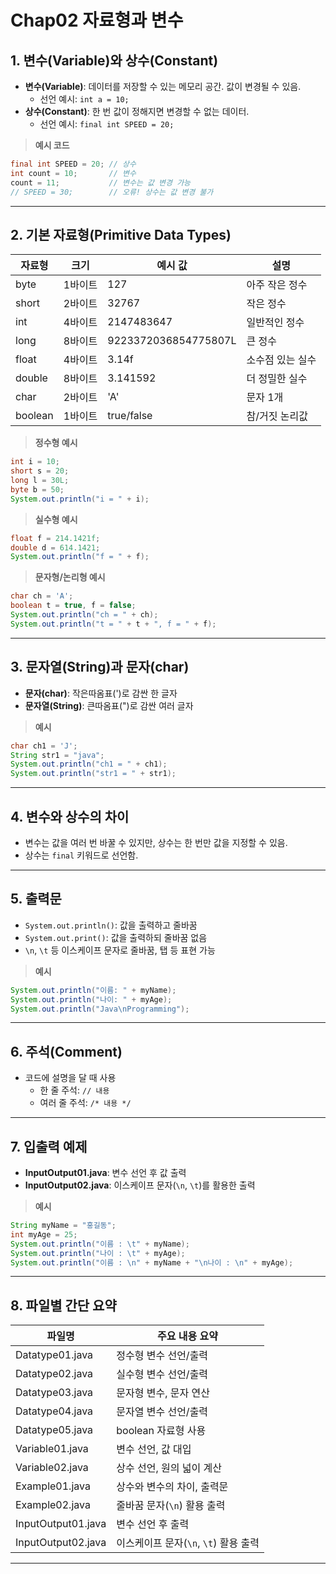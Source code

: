 # Chap02 자료형과 변수

## 1. 변수(Variable)와 상수(Constant)
- **변수(Variable)**: 데이터를 저장할 수 있는 메모리 공간. 값이 변경될 수 있음.
  - 선언 예시: `int a = 10;`
- **상수(Constant)**: 한 번 값이 정해지면 변경할 수 없는 데이터.
  - 선언 예시: `final int SPEED = 20;`

> **예시 코드**
```java
final int SPEED = 20; // 상수
int count = 10;       // 변수
count = 11;           // 변수는 값 변경 가능
// SPEED = 30;        // 오류! 상수는 값 변경 불가
```

---

## 2. 기본 자료형(Primitive Data Types)

| 자료형   | 크기    | 예시 값   | 설명                |
|----------|--------|-----------|---------------------|
| byte     | 1바이트 | 127       | 아주 작은 정수      |
| short    | 2바이트 | 32767     | 작은 정수           |
| int      | 4바이트 | 2147483647| 일반적인 정수       |
| long     | 8바이트 | 9223372036854775807L | 큰 정수 |
| float    | 4바이트 | 3.14f     | 소수점 있는 실수    |
| double   | 8바이트 | 3.141592  | 더 정밀한 실수      |
| char     | 2바이트 | 'A'       | 문자 1개            |
| boolean  | 1바이트 | true/false| 참/거짓 논리값      |

> **정수형 예시**
```java
int i = 10;
short s = 20;
long l = 30L;
byte b = 50;
System.out.println("i = " + i);
```

> **실수형 예시**
```java
float f = 214.1421f;
double d = 614.1421;
System.out.println("f = " + f);
```

> **문자형/논리형 예시**
```java
char ch = 'A';
boolean t = true, f = false;
System.out.println("ch = " + ch);
System.out.println("t = " + t + ", f = " + f);
```

---

## 3. 문자열(String)과 문자(char)
- **문자(char)**: 작은따옴표(')로 감싼 한 글자
- **문자열(String)**: 큰따옴표(")로 감싼 여러 글자

> **예시**
```java
char ch1 = 'J';
String str1 = "java";
System.out.println("ch1 = " + ch1);
System.out.println("str1 = " + str1);
```

---

## 4. 변수와 상수의 차이
- 변수는 값을 여러 번 바꿀 수 있지만, 상수는 한 번만 값을 지정할 수 있음.
- 상수는 `final` 키워드로 선언함.

---

## 5. 출력문
- `System.out.println()`: 값을 출력하고 줄바꿈
- `System.out.print()`: 값을 출력하되 줄바꿈 없음
- `\n`, `\t` 등 이스케이프 문자로 줄바꿈, 탭 등 표현 가능

> **예시**
```java
System.out.println("이름: " + myName);
System.out.println("나이: " + myAge);
System.out.println("Java\nProgramming");
```

---

## 6. 주석(Comment)
- 코드에 설명을 달 때 사용
  - 한 줄 주석: `// 내용`
  - 여러 줄 주석: `/* 내용 */`

---

## 7. 입출력 예제
- **InputOutput01.java**: 변수 선언 후 값 출력
- **InputOutput02.java**: 이스케이프 문자(`\n`, `\t`)를 활용한 출력

> **예시**
```java
String myName = "홍길동";
int myAge = 25;
System.out.println("이름 : \t" + myName);
System.out.println("나이 : \t" + myAge);
System.out.println("이름 : \n" + myName + "\n나이 : \n" + myAge);
```

---

## 8. 파일별 간단 요약

| 파일명             | 주요 내용 요약                                   |
|--------------------|-------------------------------------------------|
| Datatype01.java    | 정수형 변수 선언/출력                            |
| Datatype02.java    | 실수형 변수 선언/출력                            |
| Datatype03.java    | 문자형 변수, 문자 연산                           |
| Datatype04.java    | 문자열 변수 선언/출력                            |
| Datatype05.java    | boolean 자료형 사용                              |
| Variable01.java    | 변수 선언, 값 대입                               |
| Variable02.java    | 상수 선언, 원의 넓이 계산                         |
| Example01.java     | 상수와 변수의 차이, 출력문                        |
| Example02.java     | 줄바꿈 문자(`\n`) 활용 출력                      |
| InputOutput01.java | 변수 선언 후 출력                                |
| InputOutput02.java | 이스케이프 문자(`\n`, `\t`) 활용 출력             |

---

